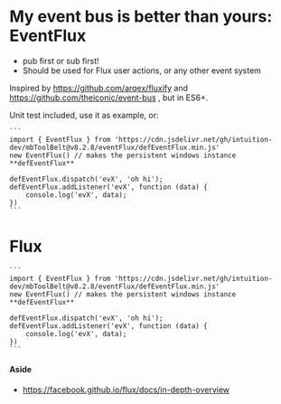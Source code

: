 
# My event bus is better than yours: EventFlux

- pub first or sub first!
- Should be used for Flux user actions, or any other event system


Inspired by https://github.com/arqex/fluxify and https://github.com/theiconic/event-bus
, but in ES6+.

Unit test included, use it as example, or:

    ```
    import { EventFlux } from 'https://cdn.jsdelivr.net/gh/intuition-dev/mbToolBelt@v8.2.8/eventFlux/defEventFlux.min.js'
    new EventFlux() // makes the persistent windows instance **defEventFlux**

    defEventFlux.dispatch('evX', 'oh hi');
    defEventFlux.addListener('evX', function (data) {
        console.log('evX', data);
    })
    ```

# Flux

    ```
    import { EventFlux } from 'https://cdn.jsdelivr.net/gh/intuition-dev/mbToolBelt@v8.2.8/eventFlux/defEventFlux.min.js'
    new EventFlux() // makes the persistent windows instance **defEventFlux**

    defEventFlux.dispatch('evX', 'oh hi');
    defEventFlux.addListener('evX', function (data) {
        console.log('evX', data);
    })
    ```


#### Aside

- https://facebook.github.io/flux/docs/in-depth-overview

